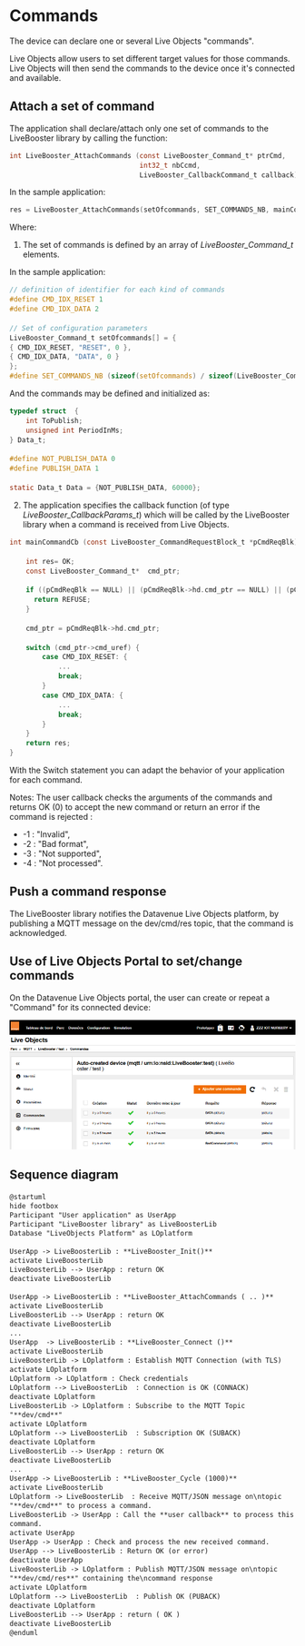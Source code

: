 # Commands

The device can declare one or several Live Objects "commands".

Live Objects allow users to set different target values for those commands. Live Objects will then send the commands to the device once it's connected and available.

## Attach a set of command
The application shall declare/attach only one set of commands to the LiveBooster library by calling the function:

```c
int LiveBooster_AttachCommands (const LiveBooster_Command_t* ptrCmd,
                                int32_t nbCcmd,
                                LiveBooster_CallbackCommand_t callback);
```

In the sample application:

```c
res = LiveBooster_AttachCommands(setOfcommands, SET_COMMANDS_NB, mainCommand);
```
Where:
1. The set of commands is defined by an array of *LiveBooster_Command_t* elements.

In the sample application:

```c
// definition of identifier for each kind of commands
#define CMD_IDX_RESET 1
#define CMD_IDX_DATA 2

// Set of configuration parameters
LiveBooster_Command_t setOfcommands[] = {
{ CMD_IDX_RESET, "RESET", 0 },
{ CMD_IDX_DATA, "DATA", 0 }
};
#define SET_COMMANDS_NB (sizeof(setOfcommands) / sizeof(LiveBooster_Command_t))
```

And the commands may be defined and initialized as:

```c
typedef struct  {
	int ToPublish;
	unsigned int PeriodInMs;
} Data_t;

#define NOT_PUBLISH_DATA 0
#define PUBLISH_DATA 1

static Data_t Data = {NOT_PUBLISH_DATA, 60000};
```

2. The application specifies the callback function (of type *LiveBooster_CallbackParams_t*) which will be called by the LiveBooster library when a command is received from Live Objects.

```c
int mainCommandCb (const LiveBooster_CommandRequestBlock_t *pCmdReqBlk) {

    int res= OK;
    const LiveBooster_Command_t*  cmd_ptr;

    if ((pCmdReqBlk == NULL) || (pCmdReqBlk->hd.cmd_ptr == NULL) || (pCmdReqBlk->hd.cmd_cid == 0) ) {
      return REFUSE;
    }

    cmd_ptr = pCmdReqBlk->hd.cmd_ptr;

	switch (cmd_ptr->cmd_uref) {
		case CMD_IDX_RESET: {
	        ...
			break;
		}
		case CMD_IDX_DATA: {
	        ...
			break;
		}
	}
	return res;
}
```

With the Switch statement you can adapt the behavior of your application for each command.

Notes:
 The user callback checks the arguments of the commands and returns OK (0) to accept the new command or return an error if the command is rejected :
 * -1 : "Invalid",
 * -2 : "Bad format",
 * -3 : "Not supported",
 * -4 : "Not processed".

## Push a command response
 The LiveBooster library notifies the Datavenue Live Objects platform, by publishing a MQTT message on the dev/cmd/res topic, that the command is acknowledged.

## Use of Live Objects Portal to set/change commands
On the Datavenue Live Objects portal, the user can create or repeat a "Command" for its connected device:

![Commands](Img/LiveObject/Commands.png)

## Sequence diagram

```puml
@startuml
hide footbox
Participant "User application" as UserApp
Participant "LiveBooster library" as LiveBoosterLib
Database "LiveObjects Platform" as LOplatform

UserApp -> LiveBoosterLib : **LiveBooster_Init()**
activate LiveBoosterLib
LiveBoosterLib --> UserApp : return OK
deactivate LiveBoosterLib

UserApp -> LiveBoosterLib : **LiveBooster_AttachCommands ( .. )**
activate LiveBoosterLib
LiveBoosterLib --> UserApp : return OK
deactivate LiveBoosterLib
...
UserApp  -> LiveBoosterLib : **LiveBooster_Connect ()**
activate LiveBoosterLib
LiveBoosterLib -> LOplatform : Establish MQTT Connection (with TLS)
activate LOplatform
LOplatform -> LOplatform : Check credentials
LOplatform --> LiveBoosterLib  : Connection is OK (CONNACK)
deactivate LOplatform
LiveBoosterLib -> LOplatform : Subscribe to the MQTT Topic "**dev/cmd**"
activate LOplatform
LOplatform --> LiveBoosterLib  : Subscription OK (SUBACK)
deactivate LOplatform
LiveBoosterLib --> UserApp : return OK
deactivate LiveBoosterLib
...
UserApp -> LiveBoosterLib : **LiveBooster_Cycle (1000)**
activate LiveBoosterLib
LOplatform -> LiveBoosterLib  : Receive MQTT/JSON message on\ntopic "**dev/cmd**" to process a command.
LiveBoosterLib -> UserApp : Call the **user callback** to process this command.
activate UserApp
UserApp -> UserApp : Check and process the new received command.
UserApp --> LiveBoosterLib : Return OK (or error)
deactivate UserApp
LiveBoosterLib -> LOplatform : Publish MQTT/JSON message on\ntopic "**dev/cmd/res**" containing the\ncommand response
activate LOplatform
LOplatform --> LiveBoosterLib  : Publish OK (PUBACK)
deactivate LOplatform
LiveBoosterLib --> UserApp : return ( OK )
deactivate LiveBoosterLib
@enduml
```
